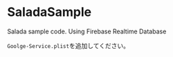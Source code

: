 # SaladaSample
Salada sample code. Using Firebase Realtime Database 

`Goolge-Service.plist`を追加してください。
